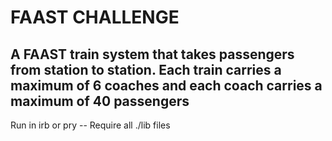 FAAST CHALLENGE
===============
A FAAST train system that takes passengers from station to station. Each train carries a maximum of 6 coaches and each coach carries a maximum of 40 passengers
----------------------------
Run in irb or pry --
Require all ./lib files